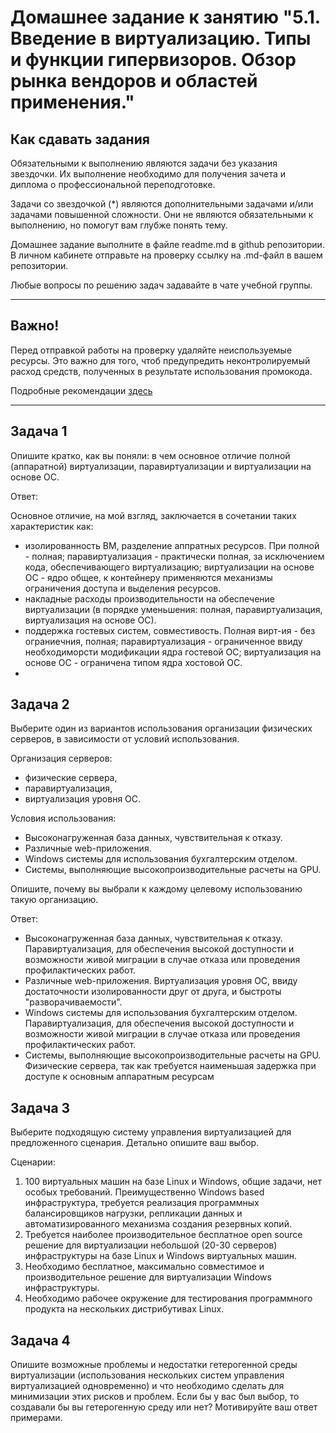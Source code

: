 # Домашнее задание к занятию "5.1. Введение в виртуализацию. Типы и функции гипервизоров. Обзор рынка вендоров и областей применения."


## Как сдавать задания

Обязательными к выполнению являются задачи без указания звездочки. Их выполнение необходимо для получения зачета и диплома о профессиональной переподготовке.

Задачи со звездочкой (*) являются дополнительными задачами и/или задачами повышенной сложности. Они не являются обязательными к выполнению, но помогут вам глубже понять тему.

Домашнее задание выполните в файле readme.md в github репозитории. В личном кабинете отправьте на проверку ссылку на .md-файл в вашем репозитории.

Любые вопросы по решению задач задавайте в чате учебной группы.

---

## Важно!

Перед отправкой работы на проверку удаляйте неиспользуемые ресурсы.
Это важно для того, чтоб предупредить неконтролируемый расход средств, полученных в результате использования промокода.

Подробные рекомендации [здесь](https://github.com/netology-code/virt-homeworks/blob/virt-11/r/README.md)

---

## Задача 1

Опишите кратко, как вы поняли: в чем основное отличие полной (аппаратной) виртуализации, паравиртуализации и виртуализации на основе ОС.

Ответ:

Основное отличие, на мой взгляд, заключается в сочетании таких характеристик как: 
- изолированность ВМ, разделение аппратных ресурсов. При полной - полная; паравиртуализация - практически полная, за исключением кода, обеспечивающего виртуализацию; виртуализации на основе ОС - ядро общее, к контейнеру применяются механизмы ограничения доступа и выделения ресурсов.
- накладные расходы производительности на обеспечение виртуализации (в порядке уменьшения: полная, паравиртуализация, виртуализация на основе ОС).
- поддержка гостевых систем, совместивость. Полная вирт-ия - без ограниечния, полная; паравиртуализация -  ограниченное ввиду необходиморсти модификации ядра гостевой ОС; виртуализация на основе ОС - ограничена типом ядра хостовой ОС.
- 
## Задача 2

Выберите один из вариантов использования организации физических серверов, в зависимости от условий использования.

Организация серверов:
- физические сервера,
- паравиртуализация,
- виртуализация уровня ОС.

Условия использования:
- Высоконагруженная база данных, чувствительная к отказу.
- Различные web-приложения.
- Windows системы для использования бухгалтерским отделом.
- Системы, выполняющие высокопроизводительные расчеты на GPU.

Опишите, почему вы выбрали к каждому целевому использованию такую организацию.

Ответ:
- Высоконагруженная база данных, чувствительная к отказу. Паравиртуализация, для обеспечения высокой доступности и возможности живой миграции в случае отказа или проведения профилактических работ.
- Различные web-приложения. Виртуализация уровня ОС, ввиду достаточности изолированности друг от друга, и быстроты "разворачиваемости".
- Windows системы для использования бухгалтерским отделом. Паравиртуализация, для обеспечения высокой доступности и возможности живой миграции в случае отказа или проведения профилактических работ.
- Системы, выполняющие высокопроизводительные расчеты на GPU. Физические сервера, так как требуется наименьшая задержка при доступе к основным аппаратным ресурсам


## Задача 3

Выберите подходящую систему управления виртуализацией для предложенного сценария. Детально опишите ваш выбор.

Сценарии:

1. 100 виртуальных машин на базе Linux и Windows, общие задачи, нет особых требований. Преимущественно Windows based инфраструктура, требуется реализация программных балансировщиков нагрузки, репликации данных и автоматизированного механизма создания резервных копий.
2. Требуется наиболее производительное бесплатное open source решение для виртуализации небольшой (20-30 серверов) инфраструктуры на базе Linux и Windows виртуальных машин.
3. Необходимо бесплатное, максимально совместимое и производительное решение для виртуализации Windows инфраструктуры.
4. Необходимо рабочее окружение для тестирования программного продукта на нескольких дистрибутивах Linux.

## Задача 4

Опишите возможные проблемы и недостатки гетерогенной среды виртуализации (использования нескольких систем управления виртуализацией одновременно) и что необходимо сделать для минимизации этих рисков и проблем. Если бы у вас был выбор, то создавали бы вы гетерогенную среду или нет? Мотивируйте ваш ответ примерами.
